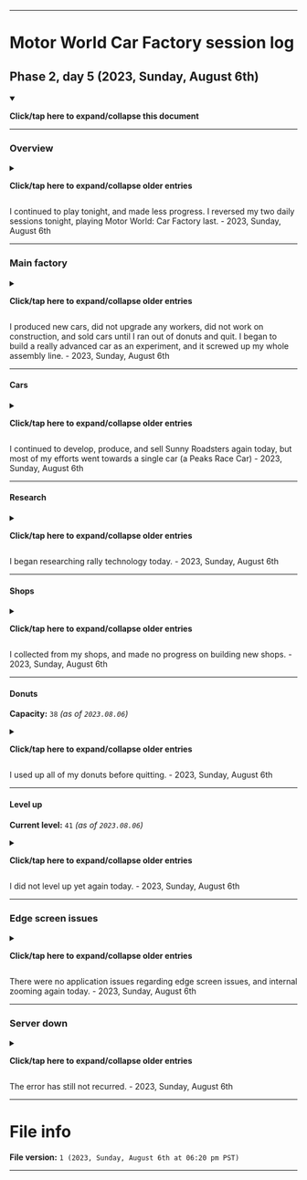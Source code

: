 
***

# Motor World Car Factory session log

## Phase 2, day 5 (2023, Sunday, August 6th)

<details open><summary><p><b>Click/tap here to expand/collapse this document</b></p></summary>

***

### Overview

<details><summary><p><b>Click/tap here to expand/collapse older entries</b></p></summary>

I finally resumed gameplay of this game today, after a hiatus that almost lasted 2 full years. I started after midnight. This is going to continue on a daily basis. - 2023, Wednesday, August 2nd

I resumed gameplay again tonight in full, but couldn't properly finish the session after this game due to extreme tiredness. - 2023, Thursday, August 3rd

I continued to play tonight, and made less progress. My PDA also suffered a system crash during gameplay. - 2023, Friday, August 4th

I continued to play tonight, and made less progress. - 2023, Saturday, August 5th

</details>

I continued to play tonight, and made less progress. I reversed my two daily sessions tonight, playing Motor World: Car Factory last. - 2023, Sunday, August 6th

***

### Main factory

<details><summary><p><b>Click/tap here to expand/collapse older entries</b></p></summary>

After returning, everything was the same as when I played nearly 2 full years ago. I produced new cars until I ran out of donuts. - 2023, Wednesday, August 2nd

I produced new cars, upgraded workers, worked on construction, and sold cars until I ran out of donuts and quit. - 2023, Thursday, August 3rd

I produced new cars, upgraded some workers, worked on construction, and sold cars until I ran out of donuts and quit. My Sunny Roadster leveled up today. - 2023, Friday, August 4th

I produced new cars, upgraded some workers, worked on construction, and sold cars until I ran out of donuts and quit. - 2023, Saturday, August 5th

</details>

I produced new cars, did not upgrade any workers, did not work on construction, and sold cars until I ran out of donuts and quit. I began to build a really advanced car as an experiment, and it screwed up my whole assembly line. - 2023, Sunday, August 6th

***

#### Cars

<details><summary><p><b>Click/tap here to expand/collapse older entries</b></p></summary>

I started to produce and sell some new Berliner Donks, but then switched to Sunny Roadsters, so that I could unlock another car type. - 2023, Wednesday, August 2nd

I continued to develop, produce, and sell Sunny Roadsters today. - 2023, Thursday, August 3rd

I continued to develop, produce, and sell Sunny Roadsters again today, with the car build kit leveling up today after the 25th vehicle was built. - 2023, Friday, August 4th

I continued to develop, produce, and sell Sunny Roadsters again today. - 2023, Saturday, August 5th

</details>

I continued to develop, produce, and sell Sunny Roadsters again today, but most of my efforts went towards a single car (a Peaks Race Car) - 2023, Sunday, August 6th

***

#### Research

<details><summary><p><b>Click/tap here to expand/collapse older entries</b></p></summary>

I began researching V8 engines today. - 2023, Wednesday, August 2nd

I began researching aluminum frames today. - 2023, Thursday, August 3rd

I began researching down sizing and V12 engines today. - 2023, Friday, August 4th

I began researching carbon panels today. - 2023, Saturday, August 5th

</details>

I began researching rally technology today. - 2023, Sunday, August 6th

***

#### Shops

<details><summary><p><b>Click/tap here to expand/collapse older entries</b></p></summary>

I collected from my shops, and made no progress on building new shops. - 2023, Wednesday, August 2nd

I collected from my shops, and made some progress on building new shops. - 2023, Thursday, August 3rd

I collected from my shops, and made minor progress on building new shops. - 2023, Friday, August 4th

I collected from my shops, and made minor progress on building new shops. - 2023, Saturday, August 5th

</details>

I collected from my shops, and made no progress on building new shops. - 2023, Sunday, August 6th

***

#### Donuts

**Capacity:** `38` _(as of `2023.08.06`)_

<details><summary><p><b>Click/tap here to expand/collapse older entries</b></p></summary>

I used up all of my donuts before quitting. - 2023, Wednesday, August 2nd

I used up all of my donuts, then upgraded my donut capacity from 37 to 38 for 7 cash, and then spent the remaining donuts on upgrading workers, and constructing a building.

I used up all of my donuts before quitting. - 2023, Friday, August 4th

I used up all of my donuts before quitting. - 2023, Saturday, August 5th

</details>

I used up all of my donuts before quitting. - 2023, Sunday, August 6th

***

#### Level up

**Current level:** `41` _(as of `2023.08.06`)_

<details><summary><p><b>Click/tap here to expand/collapse older entries</b></p></summary>

On 2023, Wednesday, August 2nd, I leveled up to level 40. - 2023, Wednesday, August 2nd

On 2023, Thursday, August 3rd, I leveled up to level 41. - 2023, Thursday, August 3rd

I did not level up today. - 2023, Friday, August 4th

I did not level up again today. - 2023, Saturday, August 5th

</details>

I did not level up yet again today. - 2023, Sunday, August 6th

***

### Edge screen issues

<details><summary><p><b>Click/tap here to expand/collapse older entries</b></p></summary>

There were no application issues regarding edge screen issues, and internal zooming today. - 2023, Wednesday, August 2nd

There were no application issues regarding edge screen issues, and internal zooming again today. - 2023, Thursday, August 3rd

There were no application issues regarding edge screen issues, and internal zooming again today, although my phones desktop environment crashed and restarted itself. The game was unaffected. - 2023, Friday, August 4th

There were no application issues regarding edge screen issues, and internal zooming again today. - 2023, Saturday, August 5th

</details>

There were no application issues regarding edge screen issues, and internal zooming again today. - 2023, Sunday, August 6th

***

### Server down

<details><summary><p><b>Click/tap here to expand/collapse older entries</b></p></summary>

When I played last 2 years ago, the game would repeatedly pop up an error saying that it couldn't connect to the server (the server has been down for a long time, and isn't coming back) the game could still play normally, but this error would come up constantly. After my 1.9 year hiatus, I have found that the error never comes up now. - 2023, Wednesday, August 2nd

The error has still not recurred. - 2023, Thursday, August 3rd

The error has still not recurred. - 2023, Friday, August 4th

The error has still not recurred. - 2023, Saturday, August 5th

</details>

The error has still not recurred. - 2023, Sunday, August 6th

</details>

***

# File info

**File version:** `1 (2023, Sunday, August 6th at 06:20 pm PST)`

***
